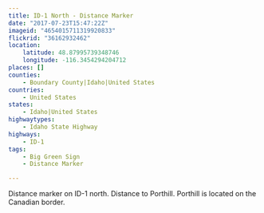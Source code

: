 ```yaml
---
title: ID-1 North - Distance Marker
date: "2017-07-23T15:47:22Z"
imageid: "4654015711319920833"
flickrid: "36162932462"
location:
    latitude: 48.87995739348746
    longitude: -116.3454294204712
places: []
counties:
    - Boundary County|Idaho|United States
countries:
    - United States
states:
    - Idaho|United States
highwaytypes:
    - Idaho State Highway
highways:
    - ID-1
tags:
    - Big Green Sign
    - Distance Marker

---
```

Distance marker on ID-1 north.  Distance to Porthill.  Porthill is located on the Canadian border.